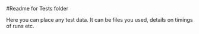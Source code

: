 #Readme for Tests folder

Here you can place any test data.  It can be files you used, details on timings of runs etc. 
